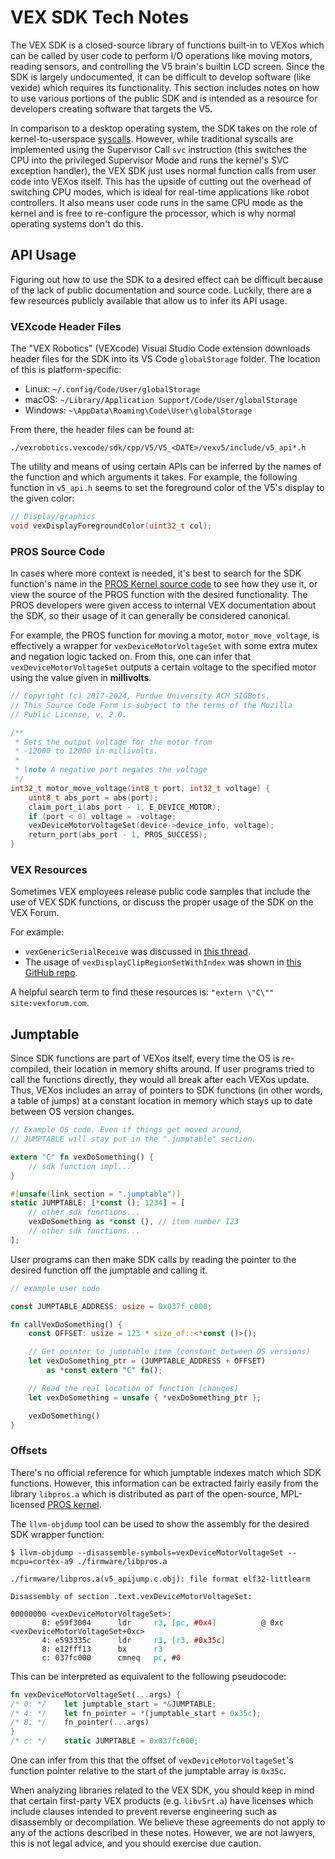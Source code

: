 # VEX SDK Tech Notes

The VEX SDK is a closed-source library of functions built-in to VEXos which can be called by user code to perform I/O operations like moving motors, reading sensors, and controlling the V5 brain's builtin LCD screen. Since the SDK is largely undocumented, it can be difficult to develop software (like vexide) which requires its functionality. This section includes notes on how to use various portions of the public SDK and is intended as a resource for developers creating software that targets the V5.

In comparison to a desktop operating system, the SDK takes on the role of kernel-to-userspace [syscalls](https://en.wikipedia.org/wiki/syscall). However, while traditional syscalls are implemented using the Supervisor Call `svc` instruction (this switches the CPU into the privileged Supervisor Mode and runs the kernel's SVC exception handler), the VEX SDK just uses normal function calls from user code into VEXos itself. This has the upside of cutting out the overhead of switching CPU modes, which is ideal for real-time applications like robot controllers. It also means user code runs in the same CPU mode as the kernel and is free to re-configure the processor, which is why normal operating systems don't do this.

## API Usage

Figuring out how to use the SDK to a desired effect can be difficult because of the lack of public documentation and source code. Luckily, there are a few resources publicly available that allow us to infer its API usage.

### VEXcode Header Files

The "VEX Robotics" (VEXcode) Visual Studio Code extension downloads header files for the SDK into its VS Code `globalStorage` folder. The location of this is platform-specific:

* Linux: `~/.config/Code/User/globalStorage`
* macOS: `~/Library/Application Support/Code/User/globalStorage`
* Windows: `~\AppData\Roaming\Code\User\globalStorage`

From there, the header files can be found at:

`./vexrobotics.vexcode/sdk/cpp/V5/V5_<DATE>/vexv5/include/v5_api*.h`

The utility and means of using certain APIs can be inferred by the names of the function and which arguments it takes. For example, the following function in `v5_api.h` seems to set the foreground color of the V5's display to the given color:

```c
// Display/graphics
void vexDisplayForegroundColor(uint32_t col);
```

### PROS Source Code

In cases where more context is needed, it's best to search for the SDK function's name in the [PROS Kernel source code](https://github.com/purduesigbots/pros) to see how they use it, or view the source of the PROS function with the desired functionality. The PROS developers were given access to internal VEX documentation about the SDK, so their usage of it can generally be considered canonical.

For example, the PROS function for moving a motor, `motor_move_voltage`, is effectively a wrapper for `vexDeviceMotorVoltageSet` with some extra mutex and negation logic tacked on. From this, one can infer that `vexDeviceMotorVoltageSet` outputs a certain voltage to the specified motor using the value given in **millivolts**.

```c
// Copyright (c) 2017-2024, Purdue University ACM SIGBots.
// This Source Code Form is subject to the terms of the Mozilla
// Public License, v. 2.0.

/**
 * Sets the output voltage for the motor from
 * -12000 to 12000 in millivolts.
 *
 * \note A negative port negates the voltage
 */
int32_t motor_move_voltage(int8_t port, int32_t voltage) {
    uint8_t abs_port = abs(port);
    claim_port_i(abs_port - 1, E_DEVICE_MOTOR);
    if (port < 0) voltage = -voltage;
    vexDeviceMotorVoltageSet(device->device_info, voltage);
    return_port(abs_port - 1, PROS_SUCCESS);
}
```

### VEX Resources

Sometimes VEX employees release public code samples that include the use of VEX SDK functions, or discuss the proper usage of the SDK on the VEX Forum.

For example:

* `vexGenericSerialReceive` was discussed in [this thread](https://www.vexforum.com/t/use-v5-smart-port-as-generic-serial-device-pros/57821/18?page=2).
* The usage of `vexDisplayClipRegionSetWithIndex` was shown in [this GitHub repo](https://github.com/jpearman/V5_CompetitionTest/blob/efb7214b983d30d5583e39b343161c26d7187766/include/comp_debug.h#L95).

A helpful search term to find these resources is: `"extern \"C\"" site:vexforum.com`.

## Jumptable

Since SDK functions are part of VEXos itself, every time the OS is re-compiled, their location in memory shifts around. If user programs tried to call the functions directly, they would all break after each VEXos update. Thus, VEXos includes an array of pointers to SDK functions (in other words, a table of jumps) at a constant location in memory which stays up to date between OS version changes.

```rs
// Example OS code. Even if things get moved around,
// JUMPTABLE will stay put in the ".jumptable" section.

extern "C" fn vexDoSomething() {
    // sdk function impl...
}

#[unsafe(link_section = ".jumptable")]
static JUMPTABLE: [*const (); 1234] = [
    // other sdk functions...
    vexDoSomething as *const (), // item number 123
    // other sdk functions...
];
```

User programs can then make SDK calls by reading the pointer to the desired function off the jumptable and calling it.

```rs
// example user code

const JUMPTABLE_ADDRESS: usize = 0x037f_c000;

fn callVexDoSomething() {
    const OFFSET: usize = 123 * size_of::<*const ()>();

    // Get pointer to jumptable item (constant between OS versions)
    let vexDoSomething_ptr = (JUMPTABLE_ADDRESS + OFFSET)
        as *const extern "C" fn();

    // Read the real location of function (changes)
    let vexDoSomething = unsafe { *vexDoSomething_ptr };

    vexDoSomething()
}
```

### Offsets

There's no official reference for which jumptable indexes match which SDK functions. However, this information can be extracted fairly easily from the library `libpros.a` which is distributed as part of the open-source, MPL-licensed [PROS kernel](https://github.com/purduesigbots/pros/releases/latest).

The `llvm-objdump` tool can be used to show the assembly for the desired SDK wrapper function:

<pre><code>$ llvm-objdump --disassemble-symbols=vexDeviceMotorVoltageSet --mcpu=cortex-a9 ./firmware/libpros.a

./firmware/libpros.a(v5_apijump.c.obj): file format elf32-littlearm

Disassembly of section .text.vexDeviceMotorVoltageSet:

00000000 &lt;vexDeviceMotorVoltageSet&gt;:
       0: e59f3004      ldr     <span style='color:var(--cyan,#0aa)'>r3</span>, <span style='color:var(--green,#0a0)'>[</span><span style='color:var(--cyan,#0aa)'>pc</span><span style='color:var(--green,#0a0)'>, </span><span style='color:var(--red,#a00)'>#0x4</span><span style='color:var(--green,#0a0)'>]</span>          @ 0xc &lt;vexDeviceMotorVoltageSet+0xc&gt;
       4: e593335c      ldr     <span style='color:var(--cyan,#0aa)'>r3</span>, <span style='color:var(--green,#0a0)'>[</span><span style='color:var(--cyan,#0aa)'>r3</span><span style='color:var(--green,#0a0)'>, </span><span style='color:var(--red,#a00)'>#0x35c</span><span style='color:var(--green,#0a0)'>]</span>
       8: e12fff13      bx      <span style='color:var(--cyan,#0aa)'>r3</span>
       c: 037fc000      cmneq   <span style='color:var(--cyan,#0aa)'>pc</span>, #<span style='color:var(--red,#a00)'>0</span>
</code></pre>

This can be interpreted as equivalent to the following pseudocode:

```rs
fn vexDeviceMotorVoltageSet(...args) {
/* 0: */    let jumptable_start = *&JUMPTABLE;
/* 4: */    let fn_pointer = *(jumptable_start + 0x35c);
/* 8: */    fn_pointer(...args)
}
/* c: */    static JUMPTABLE = 0x037fc000;
```

One can infer from this that the offset of `vexDeviceMotorVoltageSet`'s function pointer relative to the start of the jumptable array is `0x35c`.

When analyzing libraries related to the VEX SDK, you should keep in mind that certain first-party VEX products (e.g. `libv5rt.a`) have licenses which include clauses intended to prevent reverse engineering such as disassembly or decompilation. We believe these agreements do not apply to any of the actions described in these notes. However, we are not lawyers, this is not legal advice, and you should exercise due caution.
